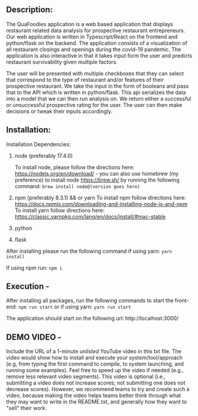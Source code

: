 ## Description:

The QuaFoodies application is a web based application that displays restaurant related data analysis for prospective
restaurant entrepreneurs. Our web application is written in Typescript/React on the frontend and python/flask on the
backend. The application consists of a visualization of all restaurant closings and openings during the covid-19
pandemic. The application is also interactive in that it takes input form the user and predicts restaurant survivability
given multiple factors.

The user will be presented with multiple checkboxes that they can select that correspond to the type of restaurant
and/or features of their prospective restaurant. We take the input in the form of booleans and pass that to the API
which is written in python/flask. This api serializes the data into a model that we can then run analysis on. We return
either a successful or unsuccessful prospective rating for the user. The user can then make decisions or tweak their
inputs accordingly.

## Installation:

Installation Dependencies:

1. node (preferably 17.4.0)

   To install node, please follow the directions here:
   https://nodejs.org/en/download/ - you can also use homebrew (my preference) to install node https://brew.sh/ by running the following
   command:
   `brew install node@(version goes here)`

2. npm (preferably 8.3.1) && or yarn 
   To install npm follow directions here: https://docs.npmjs.com/downloading-and-installing-node-js-and-npm
   To install yarn follow directions here: https://classic.yarnpkg.com/lang/en/docs/install/#mac-stable
3. python
4. flask

After installing please run the following command if using yarn: 
`yarn install`

If using npm run: 
`npm i`


## Execution -

After installing all packages, run the following commands to start the front-end: 
`npm run start` or if using yarn: `yarn run start`

The application should start on the following url: http://localhost:3000/

## DEMO VIDEO -

Include the URL of a 1-minute *unlisted* YouTube video in this txt file. The video would show how to install and execute
your system/tool/approach (e.g, from typing the first command to compile, to system launching, and running some
examples). Feel free to speed up the video if needed (e.g., remove less relevant video segments). This video is
optional (i.e., submitting a video does not increase scores; not submitting one does not decrease scores). However, we
recommend teams to try and create such a video, because making the video helps teams better think through what they may
want to write in the README.txt, and generally how they want to "sell" their work.
